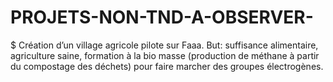 # PROJETS-NON-TND-A-OBSERVER-
$ Création d’un village agricole pilote sur Faaa. But: suffisance alimentaire, agriculture saine, formation à la bio masse (production de méthane à partir du compostage des déchets) pour faire marcher des groupes électrogènes.
